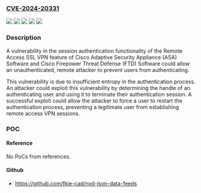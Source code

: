 ### [CVE-2024-20331](https://cve.mitre.org/cgi-bin/cvename.cgi?name=CVE-2024-20331)
![](https://img.shields.io/static/v1?label=Product&message=Cisco%20Adaptive%20Security%20Appliance%20(ASA)%20Software&color=blue)
![](https://img.shields.io/static/v1?label=Product&message=Cisco%20Firepower%20Threat%20Defense%20Software&color=blue)
![](https://img.shields.io/static/v1?label=Version&message=%3D%206.2.3.14%20&color=brighgreen)
![](https://img.shields.io/static/v1?label=Version&message=%3D%209.12.3%20&color=brighgreen)
![](https://img.shields.io/static/v1?label=Vulnerability&message=Use%20of%20Insufficiently%20Random%20Values&color=brighgreen)

### Description

A vulnerability in the session authentication functionality of the Remote Access SSL VPN feature of Cisco Adaptive Security Appliance (ASA) Software and Cisco Firepower Threat Defense (FTD) Software could allow an unauthenticated, remote attacker to prevent users from authenticating.This vulnerability is due to insufficient entropy in the authentication process. An attacker could exploit this vulnerability by determining the handle of an authenticating user and using it to terminate their authentication session. A successful exploit could allow the attacker to force a user to restart the authentication process, preventing a legitimate user from establishing remote access VPN sessions.

### POC

#### Reference
No PoCs from references.

#### Github
- https://github.com/fkie-cad/nvd-json-data-feeds


